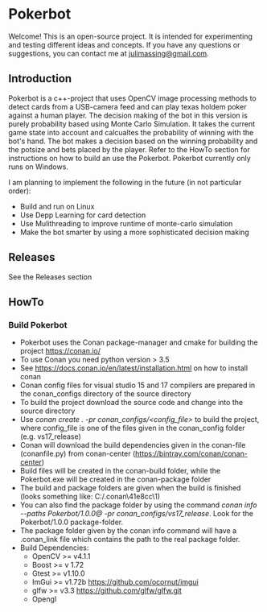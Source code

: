 # Pokerbot
Welcome! This is an open-source project. It is intended for experimenting and testing different ideas and concepts. If you have any questions or suggestions, you can contact me at julimassing@gmail.com. 

## Introduction
Pokerbot is a c++-project that uses OpenCV image processing methods to detect cards from a USB-camera feed and can play texas holdem poker against a human player. The decision making of the bot in this version is purely probability based using Monte Carlo Simulation. It takes the current game state into account and calcualtes the probability of winning with the bot's hand. The bot makes a decision based on the winning probability and the potsize and bets placed by the player. Refer to the HowTo section for instructions on how to build an use the Pokerbot. 
Pokerbot currently only runs on Windows.

I am planning to implement the following in the future (in not particular order):
* Build and run on Linux
* Use Depp Learning for card detection
* Use Mulithreading to improve runtime of monte-carlo simulation
* Make the bot smarter by using a more sophisticated decision making

## Releases
See the Releases section

## HowTo
### Build Pokerbot
* Pokerbot uses the Conan package-manager and cmake for building the project https://conan.io/
* To use Conan you need python version > 3.5 
* See https://docs.conan.io/en/latest/installation.html on how to install conan
* Conan config files for visual studio 15 and 17 compilers are prepared in the conan_configs directory of the source directory
* To build the project download the source code and change into the source directory
* Use _conan create . -pr conan_configs/<config_file>_ to build the project, where config_file is one of the files given in the conan_config folder (e.g. vs17_release)
* Conan will download the build dependencies given in the conan-file (conanfile.py) from conan-center (https://bintray.com/conan/conan-center)
* Build files will be created in the conan-build folder, while the Pokerbot.exe will be created in the conan-package folder
* The build and package folders are given when the build is finished (looks something like: C:\/.conan\41e8cc\1)
* You can also find the package folder by using the command _conan info --paths Pokerbot/1.0.0@ -pr conan_configs/vs17_release_. Look for the Pokerbot/1.0.0 package-folder.
* The package folder given by the conan info command will have a .conan_link file which contains the path to the real package folder.
* Build Dependencies:
    * OpenCV >= v4.1.1 
    * Boost >= v 1.72
    * Gtest >= v1.10.0
    * ImGui >= v1.72b https://github.com/ocornut/imgui
    * glfw >= v3.3 https://github.com/glfw/glfw.git
    * Opengl